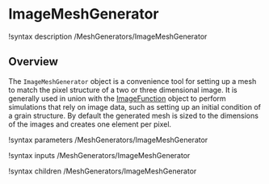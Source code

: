 # ImageMeshGenerator

!syntax description /MeshGenerators/ImageMeshGenerator

## Overview

The `ImageMeshGenerator` object is a convenience tool for setting up a mesh to match the pixel structure of a two or three
dimensional image. It is generally used in union with the [ImageFunction](/ImageFunction.md) object to
perform simulations that rely on image data, such as setting up an initial condition of a grain structure. By default
the generated mesh is sized to the dimensions of the images and creates one element per pixel.

!syntax parameters /MeshGenerators/ImageMeshGenerator

!syntax inputs /MeshGenerators/ImageMeshGenerator

!syntax children /MeshGenerators/ImageMeshGenerator
